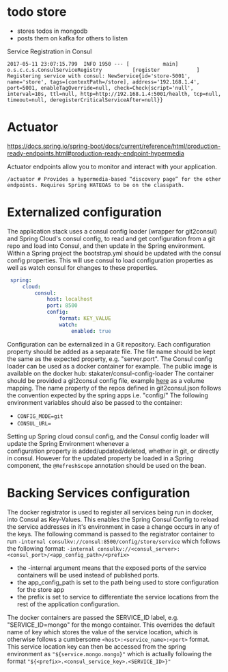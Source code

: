 todo store
==========

* stores todos in mongodb
* posts them on kafka for others to listen

Service Registration in Consul

```
2017-05-11 23:07:15.799  INFO 1950 --- [           main] o.s.c.c.s.ConsulServiceRegistry          [register            ] Registering service with consul: NewService{id='store-5001', name='store', tags=[contextPath=/store], address='192.168.1.4', port=5001, enableTagOverride=null, check=Check{script='null', interval=10s, ttl=null, http=http://192.168.1.4:5001/health, tcp=null, timeout=null, deregisterCriticalServiceAfter=null}}
```

Actuator
========

https://docs.spring.io/spring-boot/docs/current/reference/html/production-ready-endpoints.html#production-ready-endpoint-hypermedia

Actuator endpoints allow you to monitor and interact with your application.
```
/actuator # Provides a hypermedia-based “discovery page” for the other endpoints. Requires Spring HATEOAS to be on the classpath.
```

Externalized configuration
==========================
The application stack uses a consul config loader (wrapper for git2consul) and Spring Cloud's consul config,
 to read and get configuration from a git repo and load into Consul, and then update in the Spring environment.
 Within a Spring project the bootstrap.yml should be updated with the consul config properties. This will use consul
 to load configuration properties as well as watch consul for changes to these properties.

```yaml
 spring:
     cloud:
         consul:
             host: localhost
             port: 8500
             config:
                 format: KEY_VALUE
                 watch:
                     enabled: true
```

Configuration can be externalized in a Git repository. Each configuration property should be added as a separate file.
 The file name should be kept the same as the expected property, e.g. "server.port". The Consul config loader
 can be used as a docker container for example. The public image is available on the docker hub: stakater/consul-config-loader
 The container should be provided a git2consul config file, example [here](../config/git2consul.json) as a volume mapping.
 The name property of the repos defined in git2consul.json follows the convention expected by the spring apps i.e. "config/<spring-app-name>"
 The following environment variables should also be passed to the container:
  * `CONFIG_MODE=git`
  * `CONSUL_URL=`
 
Setting up Spring cloud consul config, and the Consul config loader will update the Spring Environment whenever a  
 configuration property is added/updated/deleted, whether in git, or directly in consul. However for the updated property
 be loaded in a Spring component, the `@RefreshScope` annotation should be used on the bean.


Backing Services configuration
==============================
The docker registrator is used to register all services being run in docker, into Consul as Key-Values.
 This enables the Spring Consul Config to reload the service addresses in it's environment in case a change occurs
 in any of the keys.
 The following command is passed to the registrator container to run
 `-internal consulkv://consul:8500/config/store/service` which follows the following format: 
 `-internal consulkv://<consul_server>:<consul_port>/<app_config_path>/<prefix>`
 * the -internal argument means that the exposed ports of the service containers will be used instead of published ports.
 * the app_config_path is set to the path being used to store configuration for the store app
 * the prefix is set to service to differentiate the service locations from the rest of the application configuration.

The docker containers are passed the SERVICE_ID label, e.g. "SERVICE_ID=mongo" for the mongo container. This overrides
 the default name of key which stores the value of the service location, which is otherwise follows a cumbersome
 `<host>:<service_name>:<port>` format.
 This service location key can then be accessed from the spring environment as `"${service.mongo.mongo}"` which is
 actually following the format `"${<prefix>.<consul_service_key>.<SERVICE_ID>}"`

